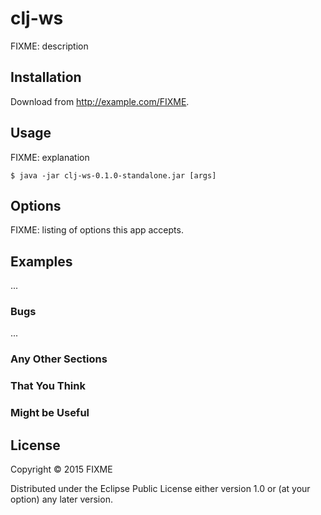 # clj-ws

FIXME: description

## Installation

Download from http://example.com/FIXME.

## Usage

FIXME: explanation

    $ java -jar clj-ws-0.1.0-standalone.jar [args]

## Options

FIXME: listing of options this app accepts.

## Examples

...

### Bugs

...

### Any Other Sections
### That You Think
### Might be Useful

## License

Copyright © 2015 FIXME

Distributed under the Eclipse Public License either version 1.0 or (at
your option) any later version.
